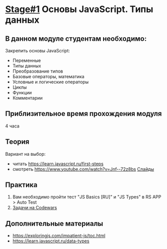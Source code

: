 # [Stage#1](../../) Основы JavaScript. Типы данных
## В данном модуле студентам необходимо:
Закрепить основы JavaScript:
- Переменные 
- Типы данных
- Преобразование типов
- Базовые операторы, математика
- Условные и логические операторы
- Циклы
- Функции
- Комментарии

## Приблизительное время прохождения модуля
4 часа

## Теория 
Вариант на выбор:
- читать https://learn.javascript.ru/first-steps
- смотреть https://www.youtube.com/watch?v=Jnf--72z8bs [Слайды](https://docs.google.com/presentation/d/1C1ri0y3tVPgbFSgg2u-ohUzZasT6WlPTB-dViNH1Eyo/edit)

## Практика 
1. Вам необходимо пройти тест "JS Basics [RU]" и "JS Types" в RS APP > Auto Test
2. [Задачи на Codewars](https://github.com/rolling-scopes-school/tasks/blob/master/tasks/codewars/Codewars1-2022Q3.md)

## Дополнительные материалы
- https://exploringjs.com/impatient-js/toc.html
- https://learn.javascript.ru/data-types
